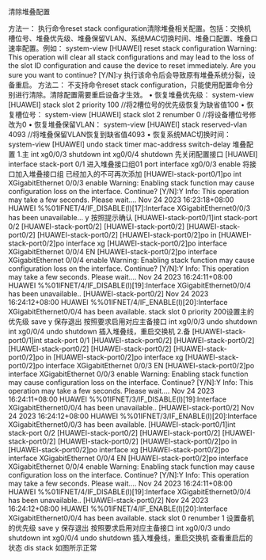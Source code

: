清除堆叠配置

方法一：
执行命令reset stack configuration清除堆叠相关配置。包括：交换机槽位号、堆叠优先级、堆叠保留VLAN、系统MAC切换时间、堆叠口配置、堆叠口速率配置。例如：
<HUAWEI> system-view [HUAWEI] reset stack configuration Warning: This operation will clear all stack configurations and may lead to the loss of the slot ID configuration and cause the device to reset immediately. Are you sure you want to continue? [Y/N]:y
执行该命令后会导致原有堆叠系统分裂，设备重启。
方法二：
不支持命令reset stack configuration，只能使用配置命令分别进行清除。清除配置需要重启设备才生效。
	• 恢复堆叠优先级：
<HUAWEI> system-view
[HUAWEI] stack slot 2 priority 100 //将2槽位号的优先级恢复为缺省值100
	• 恢复槽位号：
<HUAWEI> system-view
[HUAWEI] stack slot 2 renumber 0 //将设备槽位号修改为0
	• 恢复堆叠保留VLAN：
<HUAWEI> system-view
[HUAWEI] stack reserved-vlan 4093 //将堆叠保留VLAN恢复到缺省值4093
	• 恢复系统MAC切换时间：
<HUAWEI> system-view
[HUAWEI] undo stack timer mac-address switch-delay
堆叠配置
1.主
int xg0/0/3 shutdown int xg0/0/4 shutdown 先关闭配置接口
[HUAWEI] interface stack-port 0/1 进入堆叠接口组01
port interface xg0/0/3 enable 将接口加入堆叠接口组 已经加入的不可再次添加
[HUAWEI-stack-port0/1]po int XGigabitEthernet 0/0/3 enable Warning: Enabling stack function may cause configuration loss on the interface. Continue? [Y/N]:Y Info: This operation may take a few seconds. Please wait.... Nov 24 2023 16:23:18+08:00 HUAWEI %%01IFNET/4/IF_DISABLE(l)[17]:Interface XGigabitEthernet0/0/3 has been unavailable...
y 按照提示确认
[HUAWEI-stack-port0/1]int stack-port 0/2
[HUAWEI-stack-port0/2] [HUAWEI-stack-port0/2] [HUAWEI-stack-port0/2] [HUAWEI-stack-port0/2] [HUAWEI-stack-port0/2]po in [HUAWEI-stack-port0/2]po interface xg [HUAWEI-stack-port0/2]po interface XGigabitEthernet 0/0/4 EN [HUAWEI-stack-port0/2]po interface XGigabitEthernet 0/0/4 enable Warning: Enabling stack function may cause configuration loss on the interface. Continue? [Y/N]:Y Info: This operation may take a few seconds. Please wait.... Nov 24 2023 16:24:11+08:00 HUAWEI %%01IFNET/4/IF_DISABLE(l)[19]:Interface XGigabitEthernet0/0/4 has been unavailable.. [HUAWEI-stack-port0/2] Nov 24 2023 16:24:12+08:00 HUAWEI %%01IFNET/4/IF_ENABLE(l)[20]:Interface XGigabitEthernet0/0/4 has been available.
stack slot 0 priority 200设置主的优先级
save y 保存退出
按照要求启用对应主备接口
int xg0/0/3 undo shutdown int xg0/0/4 undo shutdown
插入堆叠线，重启交换机
2.备
[HUAWEI-stack-port0/1]int stack-port 0/1
[HUAWEI-stack-port0/2] [HUAWEI-stack-port0/2] [HUAWEI-stack-port0/2] [HUAWEI-stack-port0/2] [HUAWEI-stack-port0/2]po in [HUAWEI-stack-port0/2]po interface xg [HUAWEI-stack-port0/2]po interface XGigabitEthernet 0/0/3 EN [HUAWEI-stack-port0/2]po interface XGigabitEthernet 0/0/3 enable Warning: Enabling stack function may cause configuration loss on the interface. Continue? [Y/N]:Y Info: This operation may take a few seconds. Please wait.... Nov 24 2023 16:24:11+08:00 HUAWEI %%01IFNET/3/IF_DISABLE(l)[19]:Interface XGigabitEthernet0/0/4 has been unavailable.. [HUAWEI-stack-port0/2] Nov 24 2023 16:24:12+08:00 HUAWEI %%01IFNET/3/IF_ENABLE(l)[20]:Interface XGigabitEthernet0/0/3 has been available.
[HUAWEI-stack-port0/1]int stack-port 0/2
[HUAWEI-stack-port0/2] [HUAWEI-stack-port0/2] [HUAWEI-stack-port0/2] [HUAWEI-stack-port0/2] [HUAWEI-stack-port0/2]po in [HUAWEI-stack-port0/2]po interface xg [HUAWEI-stack-port0/2]po interface XGigabitEthernet 0/0/4 EN [HUAWEI-stack-port0/2]po interface XGigabitEthernet 0/0/4 enable Warning: Enabling stack function may cause configuration loss on the interface. Continue? [Y/N]:Y Info: This operation may take a few seconds. Please wait.... Nov 24 2023 16:24:11+08:00 HUAWEI %%01IFNET/4/IF_DISABLE(l)[19]:Interface XGigabitEthernet0/0/4 has been unavailable.. [HUAWEI-stack-port0/2] Nov 24 2023 16:24:12+08:00 HUAWEI %%01IFNET/4/IF_ENABLE(l)[20]:Interface XGigabitEthernet0/0/4 has been available.
stack slot 0 renumber 1 设置备机的优先级
save y 保存退出
按照要求启用对应主备接口
int xg0/0/3 undo shutdown int xg0/0/4 undo shutdown
插入堆叠线，重启交换机
查看重启后的状态 dis stack 如图所示正常

